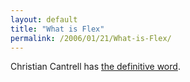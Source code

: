 ```yaml
---
layout: default
title: "What is Flex"
permalink: /2006/01/21/What-is-Flex/
---
```


Christian Cantrell has <a href="http://weblogs.macromedia.com/cantrell/archives/2006/01/clarifying_the.cfm" target="_blank">the definitive word</a>.<br/>